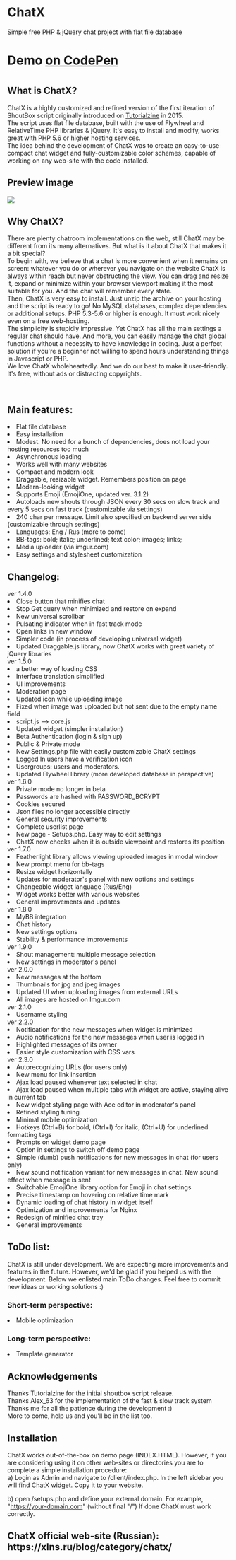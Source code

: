 # ChatX
Simple free PHP &amp; jQuery chat project with flat file database

<h1>Demo <a href="https://codepen.io/C3La-NS/full/jOZpgRW">on CodePen</a><h1>

<h2>What is ChatX?</h2>
ChatX is a highly customized and refined version of the first iteration of ShoutBox script originally introduced on <a href="https://tutorialzine.com/2015/01/shoutbox-php-jquery">Tutorialzine</a> in 2015.
<br />
The script uses flat file database, built with the use of Flywheel and RelativeTime PHP libraries & jQuery. It's easy to install and modify, works great with PHP 5.6 or higher hosting services.
<br />
The idea behind the development of ChatX was to create an easy-to-use compact chat widget and fully-customizable color schemes, capable of working on any web-site with the code installed.
<br />
<h2>Preview image</h2>
<img src="https://imgur.com/AnghnXW.png">

<h2>Why ChatX?</h2>

There are plenty chatroom implementations on the web, still ChatX may be different from its many alternatives.
But what is it about ChatX that makes it a bit special?
<br />
To begin with, we believe that a chat is more convenient when it remains on screen: whatever you do or wherever you navigate on the website ChatX is always within reach but never obstructing the view. You can drag and resize it, expand or minimize within your browser viewport making it the most suitable for you. And the chat will remember every state.
<br />
Then, ChatX is very easy to install. Just unzip the archive on your hosting and the script is ready to go! No MySQL databases, complex dependencies or additional setups. PHP 5.3-5.6 or higher is enough. It must work nicely even on a free web-hosting. 
<br />
The simplicity is stupidly impressive. Yet ChatX has all the main settings a regular chat should have. And more, you can easily manage the chat global functions without a necessity to have knowledge in coding. Just a perfect solution if you're a beginner not willing to spend hours understanding things in Javascript or PHP.
<br />
We love ChatX wholeheartedly. And we do our best to make it user-friendly. It's free, without ads or distracting copyrights.

<br />
<h2>Main features:</h2>
<li>Flat file database</li>
<li>Easy installation</li>
<li>Modest. No need for a bunch of dependencies, does not load your hosting resources too much</li>
<li>Asynchronous loading</li>
<li>Works well with many websites</li>
<li>Compact and modern look</li>
<li>Draggable, resizable widget. Remembers position on page</li>
<li>Modern-looking widget</li>
<li>Supports Emoji (EmojiOne, updated ver. 3.1.2)</li>
<li>Autoloads new shouts through JSON every 30 secs on slow track and every 5 secs on fast track (customizable via settings)</li>
<li>240 char per message. Limit also specified on backend server side (customizable through settings)</li>
<li>Languages: Eng / Rus (more to come)</li>
<li>BB-tags: bold; italic; underlined; text color; images; links;</li>
<li>Media uploader (via imgur.com)</li>
<li>Easy settings and stylesheet customization</li>

<h2>Changelog:</h2>
ver 1.4.0
<li>Close button that minifies chat</li>
<li>Stop Get query when minimized and restore on expand</li>
<li>New universal scrollbar</li>
<li>Pulsating indicator when in fast track mode</li>
<li>Open links in new window</li>
<li>Simpler code (in process of developing universal widget)</li>
<li>Updated Draggable.js library, now ChatX works with great variety of jQuery libraries</li>
ver 1.5.0
<li>a better way of loading CSS</li>
<li>Interface translation simplified</li>
<li>UI improvements</li>
<li>Moderation page</li>
<li>Updated icon while uploading image</li>
<li>Fixed when image was uploaded but not sent due to the empty name field</li>
<li>script.js --> core.js</li>
<li>Updated widget (simpler installation)</li>
<li>Beta Authentication (login & sign up)</li>
<li>Public & Private mode</li>
<li>New Settings.php file with easily customizable ChatX settings</li>
<li>Logged In users have a verification icon</li>
<li>Usergroups: users and moderators.</li>
<li>Updated Flywheel library (more developed database in perspective)</li>
ver 1.6.0
<li>Private mode no longer in beta</li>
<li>Passwords are hashed with PASSWORD_BCRYPT</li>
<li>Cookies secured</li>
<li>Json files no longer accessible directly</li>
<li>General security improvements</li>
<li>Complete userlist page</li>
<li>New page - Setups.php. Easy way to edit settings</li>
<li>ChatX now checks when it is outside viewpoint and restores its position</li>
ver 1.7.0
<li>Featherlight library allows viewing uploaded images in modal window</li>
<li>New prompt menu for bb-tags</li>
<li>Resize widget horizontally</li>
<li>Updates for moderator's panel with new options and settings</li>
<li>Changeable widget language (Rus/Eng)</li>
<li>Widget works better with various websites</li>
<li>General improvements and updates</li>
ver 1.8.0
<li>MyBB integration</li>
<li>Chat history</li>
<li>New settings options</li>
<li>Stability & performance improvements</li>
ver 1.9.0
<li>Shout management: multiple message selection</li>
<li>New settings in moderator's panel</li>
ver 2.0.0
<li>New messages at the bottom</li>
<li>Thumbnails for jpg and jpeg images</li>
<li>Updated UI when uploading images from external URLs</li>
<li>All images are hosted on Imgur.com</li>
ver 2.1.0
<li>Username styling</li>
ver 2.2.0
<li>Notification for the new messages when widget is minimized</li>
<li>Audio notifications for the new messages when user is logged in</li>
<li>Highlighted messages of its owner</li>
<li>Easier style customization with CSS vars</li>
ver 2.3.0
<li>Autorecognizing URLs (for users only)</li>
<li>New menu for link insertion</li>
<li>Ajax load paused whenever text selected in chat</li>
<li>Ajax load paused when multiple tabs with widget are active, staying alive in current tab</li>
<li>New widget styling page with Ace editor in moderator's panel</li>
<li>Refined styling tuning</li>
<li>Minimal mobile optimization</li>
<li>Hotkeys (Ctrl+B) for bold, (Ctrl+I) for italic, (Ctrl+U) for underlined formatting tags</li>
<li>Prompts on widget demo page</li>
<li>Option in settings to switch off demo page</li>
<li>Simple (dumb) push notifications for new messages in chat (for users only)</li>
<li>New sound notification variant for new messages in chat. New sound effect when message is sent</li>
<li>Switchable EmojiOne library option for Emoji in chat settings</li>
<li>Precise timestamp on hovering on relative time mark</li>
<li>Dynamic loading of chat history in widget itself</li>
<li>Optimization and improvements for Nginx</li>
<li>Redesign of minified chat tray</li>
<li>General improvements</li>
  

<h2>ToDo list:</h2>
ChatX is still under development. We are expecting more improvements and features in the future. However, we'd be glad if you helped us with the development. Below we enlisted main ToDo changes. Feel free to commit new ideas or working solutions :)
<h3>Short-term perspective:</h3>
<li>Mobile optimization</li>

<h3>Long-term perspective:</h3>
<li>Template generator</li>

<h2>Acknowledgements</h2>
Thanks Tutorialzine for the initial shoutbox script release.
<br />
Thanks Alex_63 for the implementation of the fast & slow track system
<br />
Thanks me for all the patience during the development :)
<br />
More to come, help us and you'll be in the list too.

<h2>Installation</h2>
ChatX works out-of-the-box on demo page (INDEX.HTML). However, if you are considering using it on other web-sites or directories you are to complete a simple installation procedure:
<br />
a) Login as Admin and navigate to /client/index.php. In the left sidebar you will find ChatX widget. Copy it to your website.


b) open /setups.php and define your external domain. For example, "https://your-domain.com" (without final "/")
If done ChatX must work correctly.


<h2>ChatX official web-site (Russian): https://xlns.ru/blog/category/chatx/</h2>
